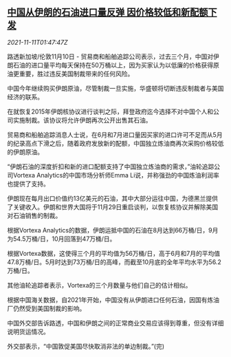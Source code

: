 <!--1636596063000-->
[中国从伊朗的石油进口量反弹 因价格较低和新配额下发](https://cn.reuters.com/article/china-iran-oil-trade-1110-wedn-idCNKBS2HW04E)
------

<div><i>2021-11-11T01:47:47Z</i></div><p>路透新加坡/伦敦11月10日 - 贸易商和船舶追踪公司表示，过去三个月，中国对伊朗石油的进口量平均每天保持在50万桶以上，因为买家认为以低廉的价格获得原油更重要，胜过违反美国制裁带来的任何风险。</p><p>中国今年继续购买伊朗原油，尽管制裁一旦实施，华盛顿将切断违反制裁者与美国经济的联系。</p><p>在就恢复2015年伊朗核协议进行谈判之际，拜登政府迄今选择不对中国个人和公司实施制裁。该协议将允许伊朗再次公开出售其石油。</p><p>贸易商和船舶追踪消息人士说，在6月和7月进口量因买家的进口许可不足而从5月的纪录高点下滑之后，随着政府发放新的配额，中国独立炼油商再次采购价格较低的伊朗原油。</p><p>“伊朗石油的深度折扣和新的进口配额支持了中国独立炼油商的需求，”油轮追踪公司Vortexa Analytics的中国市场分析师Emma Li说，并称强劲的中国炼油利润率也提供了支持。</p><p>伊朗现在每月出口价值约13亿美元的石油，其中大部分运往中国，为德黑兰提供了关键收入。伊朗和世界大国将于11月29日重启谈判，以恢复核协议并解除美国对石油销售的制裁。</p><p>根据Vortexa Analytics的数据，伊朗运抵中国的石油在8月达到66万桶/日，9月为54.5万桶/日，10月回落到47万桶/日。</p><p>根据Vortexa数据，这使得三个月的平均值为56万桶/日，高于6月和7月的平均值47.8万桶/日。5月时达到73万桶/日的高峰，而截至10月底的全年平均水平为56.2万桶/日。</p><p>其他油轮追踪者表示，Vortexa的三个月数量与他们自己的估计相似。</p><p>根据中国海关数据，自2021年开始，中国没有从伊朗进口任何石油，因国有炼油厂仍然受到美国制裁的影响。</p><p>中国外交部告诉路透，中国和伊朗之间的正常商业交易应该得到尊重，但没有详细说明货运情况。</p><p>外交部表示，“中国敦促美国尽快取消非法的单边制裁。”(完)</p>
